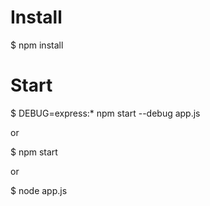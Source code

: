 # Install #

$ npm install

# Start #
$ DEBUG=express:* npm start --debug app.js

or

$ npm start

or

$ node app.js